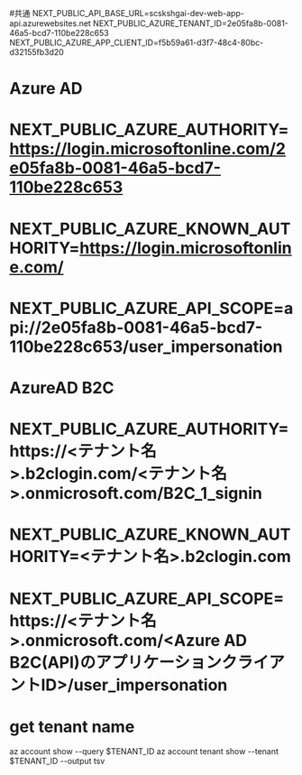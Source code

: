 #共通
NEXT_PUBLIC_API_BASE_URL=scskshgai-dev-web-app-api.azurewebsites.net
NEXT_PUBLIC_AZURE_TENANT_ID=2e05fa8b-0081-46a5-bcd7-110be228c653
NEXT_PUBLIC_AZURE_APP_CLIENT_ID=f5b59a61-d3f7-48c4-80bc-d32155fb3d20

# Azure AD
# NEXT_PUBLIC_AZURE_AUTHORITY=https://login.microsoftonline.com/2e05fa8b-0081-46a5-bcd7-110be228c653
# NEXT_PUBLIC_AZURE_KNOWN_AUTHORITY=https://login.microsoftonline.com/
# NEXT_PUBLIC_AZURE_API_SCOPE=api://2e05fa8b-0081-46a5-bcd7-110be228c653/user_impersonation

# AzureAD B2C
# NEXT_PUBLIC_AZURE_AUTHORITY=https://<テナント名>.b2clogin.com/<テナント名>.onmicrosoft.com/B2C_1_signin
# NEXT_PUBLIC_AZURE_KNOWN_AUTHORITY=<テナント名>.b2clogin.com
# NEXT_PUBLIC_AZURE_API_SCOPE=https://<テナント名>.onmicrosoft.com/<Azure AD B2C(API)のアプリケーションクライアントID>/user_impersonation


# get tenant name
az account show --query $TENANT_ID
az account tenant show --tenant $TENANT_ID --output tsv
